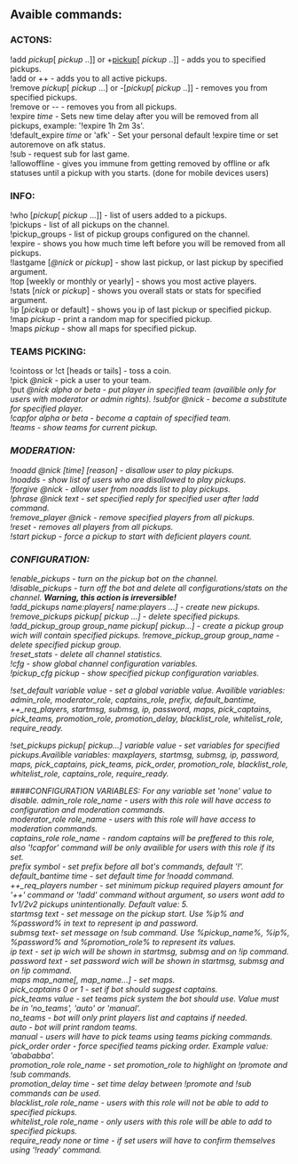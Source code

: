 ## Avaible commands:
### ACTONS:
!add <i>pickup</i>[ <i>pickup</i> ..]] or +<u>pickup</u>[ <i>pickup</i> ..]] - adds you to specified pickups.   
!add or ++ - adds you to all active pickups.    
!remove <i>pickup</i>[ <i>pickup</i> ...] or -[<i>pickup</i>[ <i>pickup</i> ..]] - removes you from specified pickups.   
!remove or -- - removes you from all pickups.   
!expire <i>time</i> - Sets new time delay after you will be removed from all pickups, example: '!expire 1h 2m 3s'.   
!default_expire <i>time</i> or 'afk' - Set your personal default !expire time or set autoremove on afk status.   
!sub - request sub for last game.   
!allowoffline - gives you immune from getting removed by offline or afk statuses until a pickup with you starts. (done for mobile devices users)   

### INFO:
!who [<i>pickup</i>[ <i>pickup</i> ...]] - list of users added to a pickups.   
!pickups - list of all pickups on the channel.   
!pickup_groups - list of pickup groups configured on the channel.   
!expire - shows you how much time left before you will be removed from all pickups.   
!lastgame [<i>@nick</i> or <i>pickup</i>] - show last pickup, or last pickup by specified argument.   
!top [weekly or monthly or yearly] - shows you most active players.   
!stats [<i>nick</i> or <i>pickup</i>] - shows you overall stats or stats for specified argument.   
!ip [<i>pickup</i> or default] - shows you ip of last pickup or specified pickup.   
!map <i>pickup</i> - print a random map for specified pickup.   
!maps <i>pickup</i> - show all maps for specified pickup.   

### TEAMS PICKING:
!cointoss or !ct [heads or tails] - toss a coin.   
!pick <i>@nick</i> - pick a user to your team.   
!put <i>@nick<i> alpha or beta - put player in specified team (availible only for users with moderator or admin rights).
!subfor <i>@nick</i> - become a substitute for specified player.   
!capfor alpha or beta - become a captain of specified team.   
!teams - show teams for current pickup.   

### MODERATION:
!noadd <i>@nick</i> [<i>time</i>] [<i>reason</i>] - disallow user to play pickups.   
!noadds - show list of users who are disallowed to play pickups.   
!forgive <i>@nick</i> - allow user from noadds list to play pickups.   
!phrase <i>@nick</i> <i>text</i> - set specified reply for specified user after !add command.   
!remove_player <i>@nick</i> - remove specified players from all pickups.   
!reset - removes all players from all pickups.   
!start <i>pickup</i> - force a pickup to start with deficient players count.   

### CONFIGURATION:
!enable_pickups - turn on the pickup bot on the channel.   
!disable_pickups - turn off the bot and delete all configurations/stats on the channel. <b>Warning, this action is irreversible!</b>   
!add_pickups <i>name</i>:<i>players</i>[ <i>name</i>:<i>players</i> ...] - create new pickups.   
!remove_pickups <i>pickup</i>[ <i>pickup</i> ...] - delete specified pickups.   
!add_pickup_group <i>group_name</i> <i>pickup</i>[ <i>pickup</i>...] - create a pickup group wich will contain specified pickups.
!remove_pickup_group <i>group_name</i> - delete specified pickup group.   
!reset_stats - delete all channel statistics.   
!cfg - show global channel configuration variables.   
!pickup_cfg <i>pickup</i> - show specified pickup configuration variables.   

!set_default variable value - set a global variable value. Availible variables: admin_role, moderator_role, captains_role, prefix, default_bantime, ++_req_players, startmsg, submsg, ip, password, maps, pick_captains, pick_teams, promotion_role, promotion_delay, blacklist_role, whitelist_role, require_ready.   

!set_pickups <i>pickup</i>[ <i>pickup</i>...] variable value - set variables for specified pickups.Availible variables: maxplayers, startmsg, submsg, ip, password, maps, pick_captains, pick_teams, pick_order, promotion_role, blacklist_role, whitelist_role, captains_role, require_ready.   

####CONFIGURATION VARIABLES:
	For any variable set 'none' value to disable.
	admin_role <i>role_name</i> - users with this role will have access to configuration and moderation commands.   
	moderator_role <i>role_name</i> - users with this role will have access to moderation commands.   
	captains_role <i>role_name</i> - random captains will be preffered to this role, also '!capfor' command will be only availible for users with this role if its set.   
	prefix <i>symbol</i> - set prefix before all bot's commands, default '!'.   
	default_bantime <i>time</i> - set default time for !noadd command.   
	++_req_players <i>number</i> - set minimum pickup required players amount for '++' command or '!add' command without argument, so users wont add to 1v1/2v2 pickups unintentionally. Default value: 5.   
	startmsg <i>text</i> - set message on the pickup start. Use %ip% and %password% in <i>text</i> to represent ip and password.   
	submsg <i>text</i>- set message on !sub command. Use %pickup_name%, %ip%, %password% and %promotion_role% to represent its values.   
	ip <i>text</i> - set ip wich will be shown in startmsg, submsg and on !ip command.   
	password <i>text</i> - set password wich will be shown in startmsg, submsg and on !ip command.   
	maps <i>map_name</i>[, <i>map_name</i>...] - set maps.   
	pick_captains 0 or 1 - set if bot should suggest captains.   
	pick_teams <i>value</i> -  set teams pick system the bot should use. Value must be in 'no_teams', 'auto' or 'manual'.   
		no_teams - bot will only print players list and captains if needed.   
		auto - bot will print random teams.   
		manual - users will have to pick teams using teams picking commands.   
	pick_order <i>order</i> - force specified teams picking order. Example value: 'abababba'.   
	promotion_role <i>role_name</i> - set promotion_role to highlight on !promote and !sub commands.   
	promotion_delay <i>time</i> - set time delay between !promote and !sub commands can be used.   
	blacklist_role <i>role_name</i> - users with this role will not be able to add to specified pickups.   
	whitelist_role <i>role_name</i> - only users with this role will be able to add to specified pickups.   
	require_ready none or <i>time</i> - if set users will have to confirm themselves using '!ready' command.   
